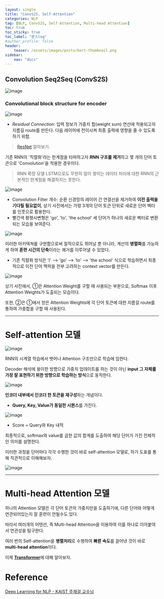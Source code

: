 ```yaml
---
layout: single
title: "ConvS2S, Self-Attention"
categories: NLP
tag: [NLP, ConvS2S, Self-Attention, Multi-head Attention]
toc: true
toc_sticky: true
toc_label: "쭌스log"
#author_profile: false
header:
    teaser: /assets/images/posts/bert-thumbnail.png
sidebar:
    nav: "docs"
---
```


## Convolution Seq2Seq (ConvS2S)
![image](https://user-images.githubusercontent.com/39285147/187002178-642ad27b-b738-48c5-9eb0-1ddab54cc921.png)

### Convolutional block structure for encoder
![image](https://user-images.githubusercontent.com/39285147/186263776-3dfac63c-5ea1-4736-8e19-52dbbd40809a.png)

- *Residual Connection*: 입력 정보가 가중치 합(weight sum) 연산에 적용되고자 지름길 route를 만든다. 다음 레이어에 전이시켜 최종 출력에 영향을 줄 수 있도록 하기 위함.

> [ResNet](https://github.com/hchoi256/ai-terms/blob/main/README.md) 알아보기.

기존 RNN의 '직렬화'라는 한계점을 타파하고자 **RNN 구조를 제거**하고 몇 개의 단어 토큰으로 'Convolution'을 적용한 경우이다.

> RNN 확장 모델 LSTM으로도 무한히 많이 쌓이는 데이터 처리에 대한 RNN의 근본적인 한계점을 해결하지는 못한다.

![image](https://user-images.githubusercontent.com/39285147/186263248-1acb5a60-ae13-4df1-a1ba-cbe0d47fe9cc.png)

- Convolution Filter 개수: 순환 신경망의 레이어 간 연결선을 제거하여 **이전 출력을 기다릴 필요없이**, 상기 사진에서는 가령 3개의 단어 토큰 단위로 새로운 단어 벡터를 인풋으로 활용한다.
- 빨간색 평행사변형은 'go', 'to', 'the school' 세 단어가 하나의 새로운 벡터로 변환되는 모습을 보여준다.

![image](https://user-images.githubusercontent.com/39285147/187803235-9c85f564-987d-489d-a40c-901600767c9c.png)

이러한 아키텍쳐를 구현함으로써 질적으로도 뛰어날 뿐 아니라, 계산의 **병렬화**를 가능하게 하여 **훈련 시간의 단축**이라는 쾌거를 이루어낼 수 있었다.
- 기존 직렬화 방식은 'I' --> 'go' --> 'to' --> 'the school' 식으로 학습하면서 최종적으로 이전 단어 맥락을 전부 고려하는 context vector를 만든다.

![image](https://user-images.githubusercontent.com/39285147/187803537-dee60d19-98e6-4caa-979f-f3a9be6d62e2.png)

상기 사진에서, ①은 Attention Weight를 구할 때 사용되는 부분으로, Softmax 이후 Attention Weights가 도출되는 모습이다.

또한, ②은 ①에서 얻은 Attention Weights에 각 단어 토큰에 대한 지름길 route를 통하여 가중합을 구할 때 사용된다.

****
# Self-attention 모델
![image](https://user-images.githubusercontent.com/39285147/185520452-e27a130d-510f-4d3a-a12d-adea5378a164.png)

RNN의 시계열 학습에서 벗어나 Attention 구조만으로 학습에 임한다.

Decoder 해석에 용이한 방향으로 가중치 업데이트를 하는 것이 아닌 **input 그 자체를 가장 잘 표현하기 위한 방향으로 학습하는 방식**으로 동작한다.

![image](https://user-images.githubusercontent.com/39285147/183540623-c662b029-b65d-493c-8501-6edbcf8139c8.png)

**인코더 내부에서 인코더 한 토큰을 재구성**하는 개념이다.
- **Query, Key, Value가 동일한 시퀀스**를 가진다.

![image](https://user-images.githubusercontent.com/39285147/183540697-a5e884be-56b5-4c34-9b87-95f8f4eacf7f.png)

- Score = Query와 Key 내적

최종적으로, softmax와 value를 곱한 값의 합계를 도출하여 해당 단어가 가진 전체적인 의미를 설명한다.

이러한 과정을 단어마다 각각 수행한 것이 바로 self-attention 모델로, 하기 도표를 통해 직관적으로 이해해보자.

![image](https://user-images.githubusercontent.com/39285147/183540713-da495ca0-9f6e-4584-a701-b6c402576c87.png)

****
# Multi-head Attention 모델
하나의 Attention 모델은 각 단어 토큰의 가중치만을 도출하기에, 다른 단어와 어떻게 연관되어있는지 잘 훈련이 안될수도 있다.

따라서 여러개의 어텐션, 즉 Multi-head Attention을 이용하여 이를 하나로 이어붙여서 연관성을 탐구한다.

여러 번의 Self-attention을 **병렬처리**로 수행하여 **빠른 속도**를 끌어낸 것이 바로 **multi-head attention**이다.


이제 [**Transformer**](https://hchoi256.github.io/nlp/bert-4/)에 대해 알아보자.

# Reference
[Deep Learning for NLP - KAIST 주재걸 교수님](https://www.youtube.com/watch?v=JqkfT1s60cI&list=PLep-kTP3NkcOjOS1a30UNW-tH2FSoGYfg&index=1)